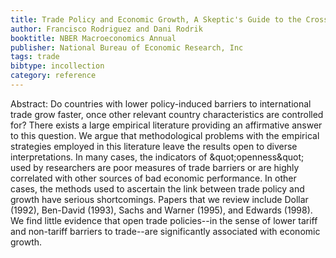 ```yaml
---
title: Trade Policy and Economic Growth, A Skeptic's Guide to the Cross-National Evidence
author: Francisco Rodriguez and Dani Rodrik
booktitle: NBER Macroeconomics Annual
publisher: National Bureau of Economic Research, Inc
tags: trade
bibtype: incollection
category: reference
---
```

Abstract: Do countries with lower policy-induced barriers to international trade grow faster, once other relevant country characteristics are controlled for? There exists a large empirical literature providing an affirmative answer to this question. We argue that methodological problems with the empirical strategies employed in this literature leave the results open to diverse interpretations. In many cases, the indicators of \&quot;openness\&quot; used by researchers are poor measures of trade barriers or are highly correlated with other sources of bad economic performance. In other cases, the methods used to ascertain the link between trade policy and growth have serious shortcomings. Papers that we review include Dollar (1992), Ben-David (1993), Sachs and Warner (1995), and Edwards (1998). We find little evidence that open trade policies--in the sense of lower tariff and non-tariff barriers to trade--are significantly associated with economic growth.
